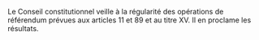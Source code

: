 Le Conseil constitutionnel veille à la régularité des opérations de référendum prévues aux articles 11 et 89 et au titre XV. Il en proclame les résultats.
